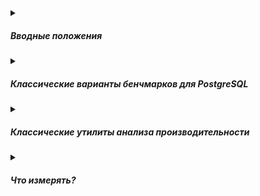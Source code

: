 <details><summary><h5>Вводные положения</h5></summary>

##### Требования к бенчмарку
* открытие транзакции на каждый запрос
* открытие сессии на каждый запрос
* сетевые задержки

##### Факторы, сильно влияющие на результат теста
* объём данных
* характеристики инстанса
* особенности файловых систем
* прогрев данных

##### Профиль нагрузки
Классика 90% чтение 9% insert и 1% update

</details>

<details><summary><h5>Классические варианты бенчмарков для PostgreSQL</h5></summary>

* [man](https://www.postgresql.org/docs/current/pgbench.html) [pro](https://postgrespro.ru/docs/postgresql/16/pgbench) [recap](https://github.com/AV-ghub/PostgreSQL/blob/main/004%20%D0%9E%D0%BF%D1%82%D0%B8%D0%BC%D0%B8%D0%B7%D0%B0%D1%86%D0%B8%D1%8F/%D0%9F%D1%80%D0%B0%D0%BA%D1%82%D0%B8%D0%BA%D0%B0%20%D0%BE%D0%BF%D1%82%D0%B8%D0%BC%D0%B8%D0%B7%D0%B0%D1%86%D0%B8%D0%B8/%D0%9C%D0%BE%D0%BD%D0%B8%D1%82%D0%BE%D1%80%D0%B8%D0%BD%D0%B3%2C%20%D0%BF%D1%80%D0%BE%D1%84%D0%B8%D0%BB%D0%B8%D1%80%D0%BE%D0%B2%D0%B0%D0%BD%D0%B8%D0%B5%20%D0%B8%20%D0%BB%D0%BE%D0%B3%D0%B8%D1%80%D0%BE%D0%B2%D0%B0%D0%BD%D0%B8%D0%B5/pgbench.md)   
* [--Яндекс.Танк]()
* [--Apache Benchmark]()
* [--JMeter]()
* [--sysbench]()
* [--netperf]()

</details>

<details><summary><h5>Классические утилиты анализа производительности</h5></summary>

* [--top]()
* [--atop]()
* [--htop]()
* [--perf-top]()

</details>

<details><summary><h5>Что измерять?</h5></summary>

* TPS
* QPS
* Latency
* нагрузку на диск/CPU/сеть

</details>















